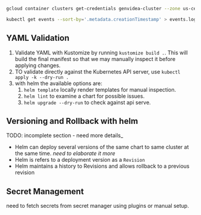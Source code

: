 

```bash
gcloud container clusters get-credentials genvidea-cluster --zone us-central1-f
```

```bash
kubectl get events --sort-by='.metadata.creationTimestamp' > events.log
```


## YAML Validation

1. Validate YAML with Kustomize by running `kustomize build .`. This will build the final manifest so that we may manually inspect it before applying changes.
2. TO validate directly against the Kubernetes API server, use `kubectl apply -k --dry-run .`
3. with helm the available options are:
    1. `helm template` locally render templates for manual inspection.
    2. `helm lint` to examine a chart for possible issues.
    3. `helm upgrade --dry-run` to check against api serve.

## Versioning and Rollback with helm

TODO: incomplete section - need more details_

- Helm can deploy several versions of the same chart to same cluster at the same time. _need to elaborate it more_
- Helm is refers to a deployment version as a `Revision`
- Helm maintains a history to Revisions and allows rollback to a previous revision

## Secret Management

need to fetch secrets from secret manager using plugins or manual setup.